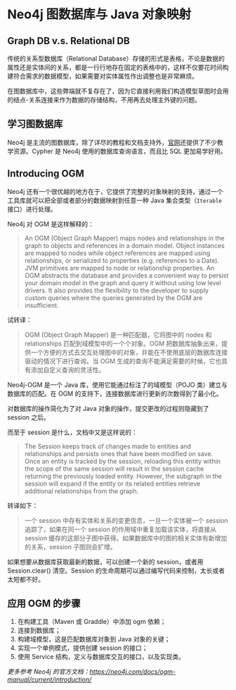 # Neo4j 图数据库与 Java 对象映射

## Graph DB v.s. Relational DB

传统的关系型数据库（Relational Database）存储的形式是表格，不论是数据的属性还是实体间的关系，都是一行行地存在固定的表格中的，这样不仅要花时间构建符合需求的数据模型，如果需要对实体属性作出调整也是非常麻烦。

在图数据库中，这些弊端就不复存在了，因为它直接利用我们构造模型草图时会用的结点-关系连接来作为数据的存储结构，不用再去处理主外键的问题。

## 学习图数据库

Neo4j 是主流的图数据库，除了详尽的教程和文档支持外，[官网](neo4j.com)还提供了不少教学资源。Cypher 是 Neo4j 使用的数据库查询语言，而且比 SQL 更加易学好用。

## Introducing OGM

Neo4j 还有一个很优越的地方在于，它提供了完整的对象映射的支持，通过一个工具库就可以把全部或者部分的数据映射到任意一种 Java 集合类型（`Iterable` 接口）进行处理。

Neo4j 对 OGM 是这样解释的：

> An OGM (Object Graph Mapper) maps nodes and relationships in the graph to objects and references in a domain model. Object instances are mapped to nodes while object references are mapped using relationships, or serialized to properties (e.g. references to a Date). JVM primitives are mapped to node or relationship properties. An OGM abstracts the database and provides a convenient way to persist your domain model in the graph and query it without using low level drivers. It also provides the flexibility to the developer to supply custom queries where the queries generated by the OGM are insufficient.

试转译：

> OGM (Object Graph Mapper) 是一种匹配器，它将图中的 nodes 和 relationships 匹配到域模型中的一个个对象。OGM 把数据库抽象出来，提供一个方便的方式去交互处理图中的对象，并能在不使用底层的数据库连接驱动的情况下进行查询。当 OGM 生成的查询不能满足需要的时候，它也具有添加自定义查询的灵活性。

Neo4j-OGM 是一个 Java 库，使用它能通过标注了的域模型（POJO 类）建立与数据库的匹配。在 OGM 的支持下，连接数据库进行更新的次数得到了最小化。

对数据库的操作简化为了对 Java 对象的操作，提交更改的过程则隐藏到了 session 之后。

而至于 session 是什么，文档中又是这样说的：

> The Session keeps track of changes made to entities and relationships and persists ones that have been modified on save. Once an entity is tracked by the session, reloading this entity within the scope of the same session will result in the session cache returning the previously loaded entity. However, the subgraph in the session will expand if the entity or its related entities retrieve additional relationships from the graph.

转译如下：

> 一个 session 中存有实体和关系的变更信息，一旦一个实体被一个 session 追踪了，如果在同一个 session 的作用域中重复加载该实体，将直接从 session 缓存的这部分子图中获得。如果数据库中的图的相关实体有新增加的关系，session 子图则会扩增。

如果想要从数据库获取最新的数据，可以创建一个新的 session，或者用 Session.clear() 清空。Session 的生命周期可以通过编写代码来控制，太长或者太短都不好。

## 应用 OGM 的步骤
1. 在构建工具（Maven 或 Graddle）中添加 ogm 依赖；
2. 连接到数据库；
3. 构建域模型，这是匹配数据库对象到 Java 对象的关键；
4. 实现一个单例模式，提供创建 session 的接口；
5. 使用 Service 结构，定义与数据库交互的接口，以及实现类。

*更多参考 Neo4j 的官方文档：https://neo4j.com/docs/ogm-manual/current/introduction/*